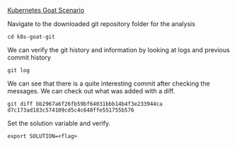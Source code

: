 [Kubernetes Goat Scenario](https://madhuakula.com/kubernetes-goat/docs/scenarios/scenario-1)

Navigate to the downloaded git repository folder for the analysis
```
cd k8s-goat-git
```

We can verify the git history and information by looking at logs and previous commit history
```
git log
```

We can see that there is a quite interesting commit after checking the messages. We can check out what was added with a diff.

```
git diff bb2967a6f26fb59bf64031bbb14b4f3e233944ca d7c173ad183c574109cd5c4c648ffe551755b576
```

Set the solution variable and verify. 
```
export SOLUTION=<flag>
```

